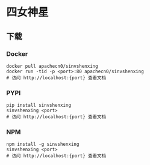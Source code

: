 # 四女神星

## 下载

### Docker

```
docker pull apachecn0/sinvshenxing
docker run -tid -p <port>:80 apachecn0/sinvshenxing
# 访问 http://localhost:{port} 查看文档
```

### PYPI

```
pip install sinvshenxing
sinvshenxing <port>
# 访问 http://localhost:{port} 查看文档
```

### NPM

```
npm install -g sinvshenxing
sinvshenxing <port>
# 访问 http://localhost:{port} 查看文档
```